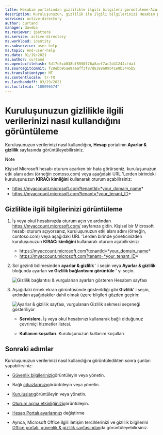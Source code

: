 ```yaml
---
title: Hesabım portalından gizlilikle ilgili bilgileri görüntüleme-Azure AD
description: Kuruluşunuzun, gizlilik ile ilgili bilgilerinizi Hesabım portalının gizlilik sayfasından nasıl kullandığını öğrenin.
services: active-directory
author: curtand
manager: daveba
ms.reviewer: jpettere
ms.service: active-directory
ms.workload: identity
ms.subservice: user-help
ms.topic: end-user-help
ms.date: 01/19/2021
ms.author: curtand
ms.openlocfilehash: 5d17c6cb038bf5550f76a8aef7ac2d41244cfda1
ms.sourcegitcommit: f28ebb95ae9aaaff3f87d8388a09b41e0b3445b5
ms.translationtype: MT
ms.contentlocale: tr-TR
ms.lasthandoff: 03/29/2021
ms.locfileid: "100096574"
---
```

# <a name="view-how-your-organization-uses-your-privacy-related-data"></a>Kuruluşunuzun gizlilikle ilgili verilerinizi nasıl kullandığını görüntüleme

Kuruluşunuzun verilerinizi nasıl kullandığını, **Hesap** portalının **Ayarlar & gizlilik** sayfasında görüntüleyebilirsiniz.

>[!Note]
> Kişisel Microsoft hesabı oturum açarken bir hata görürseniz, kuruluşunuzun etki alanı adını (örneğin contoso.com) veya aşağıdaki URL 'Lerden birindeki kuruluşunuzun **KIRACı kimliğini** kullanarak oturum açabilirsiniz:
>
>   - https://myaccount.microsoft.com?tenantId=*your_domain_name*
>   - https://myaccount.microsoft.com?tenant=*your_tenant_ID*

## <a name="view-your-privacy-related-info"></a>Gizlilikle ilgili bilgilerinizi görüntüleme

1. İş veya okul hesabınızda oturum açın ve ardından https://myaccount.microsoft.com/ sayfanıza gidin. Kişisel bir Microsoft hesabı oturum açıyorsanız, kuruluşunuzun etki alanı adını (örneğin, contoso.com) veya aşağıdaki URL 'Lerden birinde yöneticinizden kuruluşunuzun **KIRACı kimliğini** kullanarak oturum açabilirsiniz:

   - https://myaccount.microsoft.com?tenantId=*your_domain_name*
   - https://myaccount.microsoft.com?tenant=*your_tenant_ID*

2. Sol gezinti bölmesinden **ayarlar & gizlilik** ' i seçin veya **Ayarlar & gizlilik** bloğunda ayarları **ve Gizlilik bağlantısını görüntüle '** yi seçin.

    ![Gizlilik bağlantısı & vurgulanan ayarları gösteren Hesabım sayfası](media/my-account-portal/my-account-portal-privacy.png)

3. Aşağıdaki örnek ekran görüntüsünde gösterildiği gibi **Gizlilik**' i seçin, ardından aşağıdakiler dahil olmak üzere bilgileri gözden geçirin:

    ![Ayarlar & gizlilik sayfası, vurgulanan Gizlilik sekmesi seçeneği gösteriliyor](media/my-account-portal/my-account-portal-privacy-tab.png)

    - **Servislere.** İş veya okul hesabınızı kullanarak bağlı olduğunuz çevrimiçi hizmetler listesi.

    - **Kullanım koşulları**. Kuruluşunuzun kullanım koşulları.

## <a name="next-steps"></a>Sonraki adımlar

Kuruluşunuzun verilerinizi nasıl kullandığını görüntüledikten sonra şunları yapabilirsiniz:

- [Güvenlik bilgilerinizi](./security-info-setup-signin.md)görüntüleyin veya yönetin.

- Bağlı [cihazlarınızı](my-account-portal-devices-page.md)görüntüleyin veya yönetin.

- [Kuruluşları](my-account-portal-organizations-page.md)görüntüleyin veya yönetin.

- [Oturum açma etkinliğinizi](my-account-portal-sign-ins-page.md)görüntüleyin.

- [Hesap Portalı ayarlarınızı](my-account-portal-settings.md) değiştirme

- Ayrıca, Microsoft Office ilgili iletişim tercihlerinizi ve gizlilik bilgilerini [Office portalı, güvenlik & gizlilik sayfasından](https://portal.office.com/account/#security)da görüntüleyebilirsiniz.